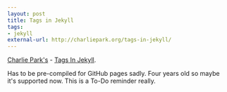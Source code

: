 ```yaml
---
layout: post
title: Tags in Jekyll
tags: 
- jekyll
external-url: http://charliepark.org/tags-in-jekyll/
---
```

[Charlie Park's](http://charliepark.org/) - [Tags In Jekyll](http://charliepark.org/tags-in-jekyll/).

Has to be pre-compiled for GitHub pages sadly. Four years old so maybe it's supported now. This is a To-Do reminder really.
